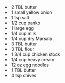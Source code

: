 <!DOCTYPE HTML PUBLIC "-//W3C//DTD HTML 4.0 Transitional//EN">
<html>
  <head>
  <title>Meatballs Marsala with Egg Noodles and Chives</title><link rel='stylesheet' href='style.css' type='text/css'><meta http-equiv="Content-Style-Stype" content="text/css">
     <meta http-equiv="Content-Type" content="text/html;charset=utf-8">
     </head><body><div class="recipe" itemscope itemtype="http://schema.org/Recipe"><div class='header'><p class="title"><spa<!DOCTYPE HTML PUBLIC "-//W3C//DTD HTML 4.0 Transitional//EN">
<html>
  <head>
  <title>Meatballs Marsala with Egg Noodles and Chives</title><link rel='stylesheet' href='style.css' type='text/css'><meta http-equiv="Content-Style-Stype" content="text/css">
     <meta http-equiv="Content-Type" content="text/html;charset=utf-8">
     </head><body><div class="recipe" itemscope itemtype="http://schema.org/Recipe"><div class='header'><p class="title"><spaTBL olive oil </li>
<li class="ing" itemprop="ingredients">2 TBL butter </li>
<li class="ing" itemprop="ingredients">1 small yellow onion </li>
<li class="ing" itemprop="ingredients">1 tsp salt </li>
<li class="ing" itemprop="ingredients">1/2 cup panko </li>
<li class="ing" itemprop="ingredients">1 large egg </li>
<li class="ing" itemprop="ingredients">1/4 cup milk </li>
<li class="ing" itemprop="ingredients">1/4 cup dry Marsala </li>
<li class="ing" itemprop="ingredients">3 TBL butter </li>
<li class="ing" itemprop="ingredients">3 TBL flour </li>
<li class="ing" itemprop="ingredients">1 3/4 cup chicken stock </li>
<li class="ing" itemprop="ingredients">1/4 cup heavy cream </li>
<li class="ing" itemprop="ingredients">12 oz egg noodles </li>
<li class="ing" itemprop="ingredients">1 TBL butter </li>
<li class="ing" itemprop="ingredients">4 tsp chives </li>
</ul>
</div>
</div>

</body>
</html>